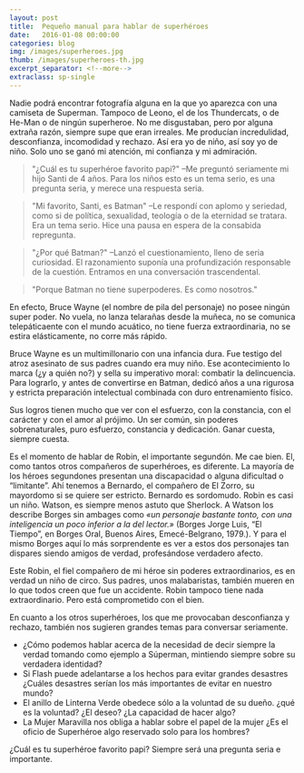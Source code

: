 ```yaml
---
layout: post
title:  Pequeño manual para hablar de superhéroes
date:   2016-01-08 00:00:00
categories: blog
img: /images/superheroes.jpg
thumb: /images/superheroes-th.jpg
excerpt_separator: <!--more-->
extraclass: sp-single
---
```


Nadie podrá encontrar fotografía alguna en la que yo aparezca con una camiseta de Superman. Tampoco de Leono, el de los Thundercats, o de He-Man o de ningún superheroe. No me disgustaban, pero por alguna extraña razón, siempre supe que eran irreales.  Me producían incredulidad, desconfianza, incomodidad y rechazo. Así era yo de niño, así soy yo de niño. Solo uno se ganó mi atención, mi confianza y mi admiración. 

<!--more-->

 >"¿Cuál es tu superhéroe favorito papi?" –Me preguntó seriamente mi hijo Santi de 4 años. Para los niños esto es un tema serio, es una pregunta seria, y merece una respuesta seria.

 >"Mi favorito, Santi, es Batman" –Le respondí con aplomo y seriedad, como si de política, sexualidad, teología o de la eternidad se tratara. Era un tema serio. Hice una pausa en espera de la consabida repregunta.

>"¿Por qué Batman?" –Lanzó el cuestionamiento, lleno de seria curiosidad.  El razonamiento suponía una profundización responsable de la cuestión. Entramos en una conversación trascendental. 

>"Porque Batman no tiene superpoderes. Es como nosotros." 

En efecto, Bruce Wayne (el nombre de pila del personaje) no posee ningún super poder. No vuela, no lanza telarañas desde la muñeca, no se comunica telepáticaente con el mundo acuático, no tiene fuerza extraordinaria, no se estira elásticamente, no corre más rápido. 

Bruce Wayne es un multimillonario con una infancia dura. Fue testigo del atroz asesinato de sus padres cuando era muy niño.  Ese acontecimiento lo marca (¿y a quién no?) y sella su imperativo moral: combatir la delincuencia. Para lograrlo, y antes de convertirse en Batman, dedicó años a una rigurosa y estricta preparación intelectual combinada con duro entrenamiento físico.  

Sus logros tienen mucho que ver con el esfuerzo, con la constancia, con el carácter y con el amor al prójimo. Un ser común, sin poderes sobrenaturales, puro esfuerzo, constancia y dedicación. Ganar cuesta, siempre cuesta. 

Es el momento de hablar de Robin, el importante segundón. Me cae bien. El, como tantos otros compañeros de superhéroes, es diferente. La mayoría de los héroes segundones presentan una discapacidad o alguna dificultad o “limitante”. Ahí tenemos a Bernardo, el compañero de El Zorro, su mayordomo si se quiere ser estricto. Bernardo es sordomudo. Robin es casi un niño. Watson, es siempre menos astuto que Sherlock. A Watson los describe Borges sin ambages como _«un personaje bastante tonto, con una inteligencia un poco inferior a la del lector.»_ (Borges Jorge Luis, “El Tiempo”, en Borges Oral, Buenos Aires, Emecé-Belgrano, 1979.). Y para el mismo Borges aquí lo más sorprendente es ver a estos dos personajes tan dispares siendo amigos de verdad, profesándose verdadero afecto. 

Este Robin, el fiel compañero de mi héroe sin poderes extraordinarios, es en verdad un niño de circo. Sus padres, unos malabaristas, también mueren en lo que todos creen que fue un accidente. Robin tampoco tiene nada extraordinario. Pero está comprometido con el bien. 

En cuanto a los otros superhéroes, los que me provocaban desconfianza y rechazo, también nos sugieren grandes temas para conversar seriamente. 

- ¿Cómo podemos hablar acerca de la necesidad de decir siempre la verdad tomando como ejemplo a Súperman, mintiendo siempre sobre su verdadera identidad? 
- Si Flash puede adelantarse a los hechos para evitar grandes desastres ¿Cuáles desastres serían los más importantes de evitar en nuestro mundo? 
- El anillo de Linterna Verde obedece sólo a la voluntad de su dueño. ¿qué es la voluntad? ¿El deseo? ¿La capacidad de hacer algo?
- La Mujer Maravilla nos obliga a hablar sobre el papel de la mujer ¿Es el oficio de Superhéroe algo reservado solo para los hombres?

¿Cuál es tu superhéroe favorito papi? Siempre será una pregunta seria e importante. 